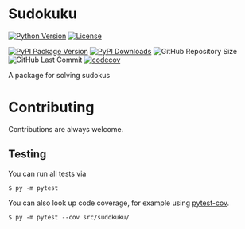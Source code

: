 # Sudokuku

[![Python Version](https://img.shields.io/pypi/pyversions/sudokuku?style=flat-square)](https://pypi.org/project/sudokuku)
[![License](https://img.shields.io/pypi/l/sudokuku?style=flat-square)](https://github.com/jonasstrube/sudokuku/blob/main/LICENSE)

[![PyPI Package Version](https://shields.io/pypi/v/sudokuku?style=flat-square)](https://pypi.org/project/sudokuku)
[![PyPI Downloads](https://img.shields.io/pypi/dm/sudokuku?style=flat-square)](https://pypi.org/project/sudokuku)
![GitHub Repository Size](https://shields.io/github/repo-size/jonasstrube/sudokuku?style=flat-square)
![GitHub Last Commit](https://img.shields.io/github/last-commit/jonasstrube/sudokuku?style=flat-square)
[![codecov](https://codecov.io/gh/jonasstrube/sudokuku/branch/main/graph/badge.svg)](https://codecov.io/gh/jonasstrube/sudokuku)

A package for solving sudokus

Contributing
============

Contributions are always welcome.

Testing
-------

You can run all tests via
    
    $ py -m pytest

You can also look up code coverage, for example using [pytest-cov](https://pypi.org/project/pytest-cov/).

    $ py -m pytest --cov src/sudokuku/
